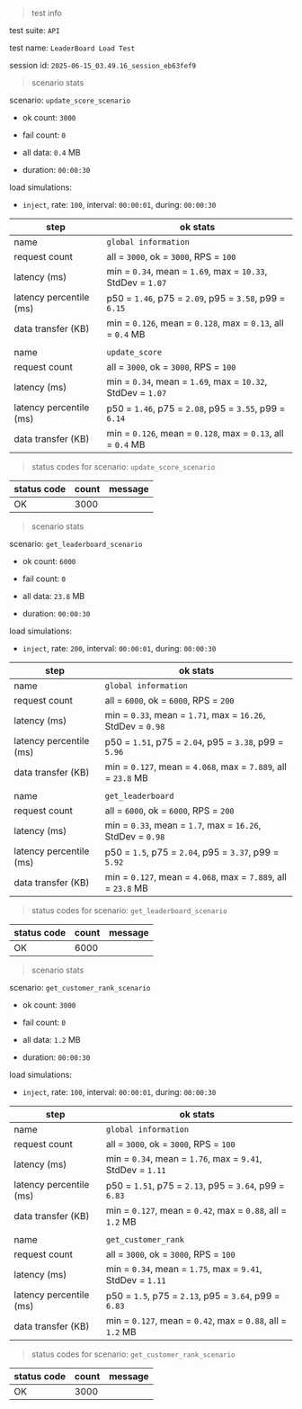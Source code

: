 > test info



test suite: `API`

test name: `LeaderBoard Load Test`

session id: `2025-06-15_03.49.16_session_eb63fef9`

> scenario stats



scenario: `update_score_scenario`

  - ok count: `3000`

  - fail count: `0`

  - all data: `0.4` MB

  - duration: `00:00:30`

load simulations:

  - `inject`, rate: `100`, interval: `00:00:01`, during: `00:00:30`

|step|ok stats|
|---|---|
|name|`global information`|
|request count|all = `3000`, ok = `3000`, RPS = `100`|
|latency (ms)|min = `0.34`, mean = `1.69`, max = `10.33`, StdDev = `1.07`|
|latency percentile (ms)|p50 = `1.46`, p75 = `2.09`, p95 = `3.58`, p99 = `6.15`|
|data transfer (KB)|min = `0.126`, mean = `0.128`, max = `0.13`, all = `0.4` MB|
|||
|name|`update_score`|
|request count|all = `3000`, ok = `3000`, RPS = `100`|
|latency (ms)|min = `0.34`, mean = `1.69`, max = `10.32`, StdDev = `1.07`|
|latency percentile (ms)|p50 = `1.46`, p75 = `2.08`, p95 = `3.55`, p99 = `6.14`|
|data transfer (KB)|min = `0.126`, mean = `0.128`, max = `0.13`, all = `0.4` MB|


> status codes for scenario: `update_score_scenario`



|status code|count|message|
|---|---|---|
|OK|3000||


> scenario stats



scenario: `get_leaderboard_scenario`

  - ok count: `6000`

  - fail count: `0`

  - all data: `23.8` MB

  - duration: `00:00:30`

load simulations:

  - `inject`, rate: `200`, interval: `00:00:01`, during: `00:00:30`

|step|ok stats|
|---|---|
|name|`global information`|
|request count|all = `6000`, ok = `6000`, RPS = `200`|
|latency (ms)|min = `0.33`, mean = `1.71`, max = `16.26`, StdDev = `0.98`|
|latency percentile (ms)|p50 = `1.51`, p75 = `2.04`, p95 = `3.38`, p99 = `5.96`|
|data transfer (KB)|min = `0.127`, mean = `4.068`, max = `7.889`, all = `23.8` MB|
|||
|name|`get_leaderboard`|
|request count|all = `6000`, ok = `6000`, RPS = `200`|
|latency (ms)|min = `0.33`, mean = `1.7`, max = `16.26`, StdDev = `0.98`|
|latency percentile (ms)|p50 = `1.5`, p75 = `2.04`, p95 = `3.37`, p99 = `5.92`|
|data transfer (KB)|min = `0.127`, mean = `4.068`, max = `7.889`, all = `23.8` MB|


> status codes for scenario: `get_leaderboard_scenario`



|status code|count|message|
|---|---|---|
|OK|6000||


> scenario stats



scenario: `get_customer_rank_scenario`

  - ok count: `3000`

  - fail count: `0`

  - all data: `1.2` MB

  - duration: `00:00:30`

load simulations:

  - `inject`, rate: `100`, interval: `00:00:01`, during: `00:00:30`

|step|ok stats|
|---|---|
|name|`global information`|
|request count|all = `3000`, ok = `3000`, RPS = `100`|
|latency (ms)|min = `0.34`, mean = `1.76`, max = `9.41`, StdDev = `1.11`|
|latency percentile (ms)|p50 = `1.51`, p75 = `2.13`, p95 = `3.64`, p99 = `6.83`|
|data transfer (KB)|min = `0.127`, mean = `0.42`, max = `0.88`, all = `1.2` MB|
|||
|name|`get_customer_rank`|
|request count|all = `3000`, ok = `3000`, RPS = `100`|
|latency (ms)|min = `0.34`, mean = `1.75`, max = `9.41`, StdDev = `1.11`|
|latency percentile (ms)|p50 = `1.5`, p75 = `2.13`, p95 = `3.64`, p99 = `6.83`|
|data transfer (KB)|min = `0.127`, mean = `0.42`, max = `0.88`, all = `1.2` MB|


> status codes for scenario: `get_customer_rank_scenario`



|status code|count|message|
|---|---|---|
|OK|3000||



